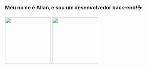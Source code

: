 ### Meu nome é Allan, e sou um desenvolvedor back-end!☕

<table>
  <a href="https://github.com/AllanzinS">
<img height="150em" src="https://github-readme-stats.vercel.app/api?username=allanzins&show_icons=true&theme=tokyonight&include_all_commits=true&count_private=true"/>
<img height="150em" src="https://github-readme-stats.vercel.app/api/top-langs/?username=allanzins&layout=compact&langs_count=6&theme=tokyonight"/>
